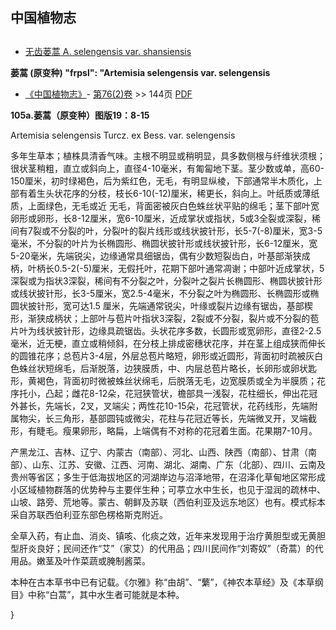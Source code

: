 
## 中国植物志

## 
* [无齿蒌蒿  A.  selengensis var. shansiensis](Artemisia-selengensis-var-shansiensis-山西蒌蒿.md)

**蒌蒿 (原变种)
  "frpsl": "Artemisia selengensis var. selengensis**

* [《中国植物志》](http://www.iplant.cn/frps)- [第76(2)卷](http://www.iplant.cn/frps/vol/76(2)) >> 144页 [PDF](http://www.iplant.cn/frps/pdf/76(2)/144.PDF)

**105a.蒌蒿（原变种）图版19：8-15**

Artemisia selengensis Turcz. ex Bess. var. selengensis

多年生草本；植株具清香气味。主根不明显或稍明显，具多数侧根与纤维状须根；很状茎稍粗，直立或斜向上，直径4-10毫米，有匍匐地下茎。茎少数或单，高60-150厘米，初时绿褐色，后为紫红色，无毛，有明显纵棱，下部通常半木质化，上部有着生头状花序的分枝，枝长6-10(-12)厘米，稀更长，斜向上。叶纸质或薄纸质，上面绿色，无毛或近 无毛，背面密被灰白色蛛丝状平贴的绵毛；茎下部叶宽卵形或卵形，长8-12厘米，宽6-10厘米，近成掌状或指状，5或3全裂或深裂，稀间有7裂或不分裂的叶，分裂叶的裂片线形或线状披针形，长5-7(-8)厘米，宽3-5毫米，不分裂的叶片为长椭圆形、椭圆状披针形或线状披针形，长6-12厘米，宽5-20毫米，先端锐尖，边缘通常具细锯齿，偶有少数短裂齿白，叶基部渐狭成柄，叶柄长0.5-2(-5)厘米，无假托叶，花期下部叶通常凋谢；中部叶近成掌状，5深裂或为指状3深裂，稀间有不分裂之叶，分裂叶之裂片长椭圆形、椭圆状披针形或线状披针形，长3-5厘米，宽2.5-4毫米，不分裂之叶为椭圆形、长椭圆形或椭圆状披针形，宽可达1.5 厘米，先端通常锐尖，叶缘或裂片边缘有锯齿，基部楔形，渐狭成柄状；上部叶与苞片叶指状3深裂，2裂或不分裂，裂片或不分裂的苞片叶为线状披针形，边缘具疏锯齿。头状花序多数，长圆形或宽卵形，直径2-2.5毫米，近无梗，直立或稍倾斜，在分枝上排成密穗状花序，并在茎上组成狭而伸长的圆锥花序；总苞片3-4层，外层总苞片略短，卵形或近圆形，背面初时疏被灰白色蛛丝状短绵毛，后渐脱落，边狭膜质，中、内层总苞片略长，长卵形或卵状匙形，黄褐色，背面初时微被蛛丝状绵毛，后脱落无毛，边宽膜质或全为半膜质；花序托小，凸起；雌花8-12朵，花冠狭管状，檐部具一浅裂，花柱细长，伸出花冠外甚长，先端长，2叉，叉端尖；两性花10-15朵，花冠管状，花药线形，先端附属物尖，长三角形，基部圆钝或微尖，花柱与花冠近等长，先端微叉开，叉端截形，有睫毛。瘦果卵形，略扁，上端偶有不对称的花冠着生面。花果期7-10月。

产黑龙江、吉林、辽宁、内蒙古（南部）、河北、山西、陕西（南部）、甘肃（南部）、山东、江苏、安徽、江西、河南、湖北、湖南、广东（北部）、四川、云南及贵州等省区；多生于低海拔地区的河湖岸边与沼泽地带，在沼泽化草甸地区常形成小区域植物群落的优势种与主要伴生种；可葶立水中生长，也见于湿润的疏林中、山坡、路旁、荒地等。蒙古、朝鲜及苏联（西伯利亚及远东地区）也有。模式标本采自苏联西伯利亚东部色楞格斯克附近。

全草入药，有止血、消炎、镇咳、化痰之效，近年来发现用于治疗黄胆型或无黄胆型肝炎良好；民间还作“艾”（家艾）的代用品；四川民间作“刘寄奴”（奇蒿）的代用品。嫩茎及叶作菜蔬或腌制酱菜。

本种在古本草书中已有记载。《尔雅》称“由胡”、“蘩”，《神农本草经》及《本草纲目》中称“白蒿”，其中水生者可能就是本种。

}